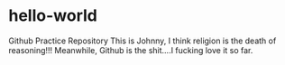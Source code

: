 # hello-world
Github Practice Repository
This is Johnny, I think religion is the death of reasoning!!!
Meanwhile, Github is the shit....I fucking love it so far.
